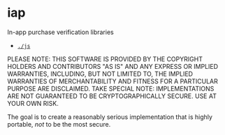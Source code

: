 # iap

In-app purchase verification libraries

- [`./js`](./js)

PLEASE NOTE: THIS SOFTWARE IS PROVIDED BY THE COPYRIGHT HOLDERS AND CONTRIBUTORS "AS IS" AND ANY EXPRESS OR IMPLIED WARRANTIES, INCLUDING, BUT NOT LIMITED TO, THE IMPLIED WARRANTIES OF MERCHANTABILITY AND FITNESS FOR A PARTICULAR PURPOSE ARE DISCLAIMED. TAKE SPECIAL NOTE: IMPLEMENTATIONS ARE NOT GUARANTEED TO BE CRYPTOGRAPHICALLY SECURE. USE AT YOUR OWN RISK.

The goal is to create a reasonably serious implementation that is highly portable, _not_ to be the most secure.
